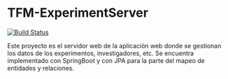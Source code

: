 # TFM-ExperimentServer

[![Build Status](https://travis-ci.org/Pelayo-Torre/TFM-ExperimentServer.svg?branch=master)](https://travis-ci.org/Pelayo-Torre/TFM-ExperimentServer)

Este proyecto es el servidor web de la aplicación web donde se gestionan los datos de los experimentos, investigadores, etc.
Se encuentra implementado con SpringBoot y con JPA para la parte del mapeo de entidades y relaciones.
